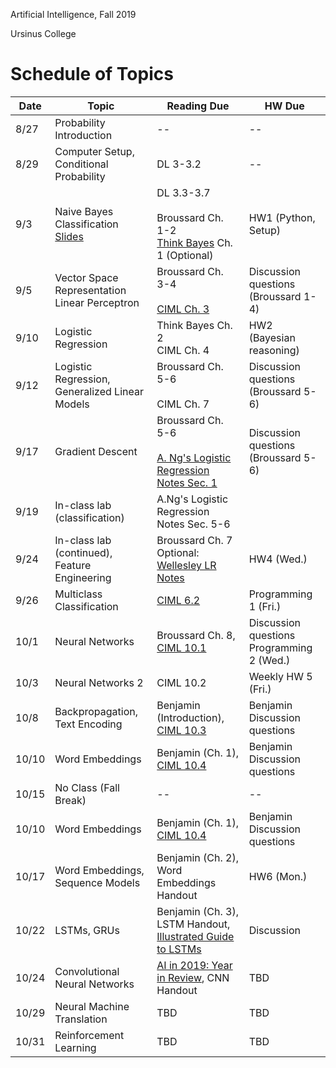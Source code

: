 Artificial Intelligence, Fall 2019

Ursinus College

# Schedule of Topics



| Date | Topic                                               | Reading Due                                                  | HW Due                               |
| ---- | --------------------------------------------------- | ------------------------------------------------------------ | ------------------------------------ |
| 8/27 | Probability Introduction                            | --                                                           | --                                   |
| 8/29 | Computer Setup, Conditional Probability             | DL 3-3.2                                                     | --                                   |
| 9/3  | Naive Bayes Classification [Slides](https://1drv.ms/b/s!AtWibsjmZ22Ll4VbC7BowQtuv86tqg)                          | DL 3.3-3.7<br /><br />Broussard Ch. 1-2<br />[Think Bayes](http://www.greenteapress.com/thinkbayes/html/) Ch. 1 (Optional) | HW1  (Python, Setup)                 |
| 9/5  | Vector Space Representation<br />Linear Perceptron  | Broussard Ch. 3-4<br /><br />[CIML Ch. 3](http://ciml.info/dl/v0_99/ciml-v0_99-ch03.pdf) | Discussion questions (Broussard 1-4) |
| 9/10 | Logistic Regression                                 | Think Bayes Ch. 2<br />CIML Ch. 4                            | HW2 (Bayesian reasoning)             |
| 9/12 | Logistic Regression,<br />Generalized Linear Models | Broussard Ch. 5-6<br /><br />CIML Ch. 7                      | Discussion questions (Broussard 5-6) </br>  |
| 9/17 | Gradient Descent | Broussard Ch. 5-6<br /><br />[A. Ng's Logistic Regression Notes Sec. 1](http://cs229.stanford.edu/notes/cs229-notes1.pdf)                      | Discussion questions (Broussard 5-6) |
| 9/19 | In-class lab (classification) | A.Ng's Logistic Regression Notes Sec. 5-6                     ||
| 9/24 | In-class lab (continued), Feature Engineering                |     Broussard Ch. 7 </br> Optional: [Wellesley LR Notes](http://cs.wellesley.edu/~sravana/ml/logisticregression.pdf)                |  HW4 (Wed.)  |
| 9/26 | Multiclass Classification                                    | [CIML 6.2](http://ciml.info/dl/v0_99/ciml-v0_99-ch06.pdf) | Programming 1 (Fri.) |
| 10/1 | Neural Networks                                              | Broussard Ch. 8, [CIML 10.1](http://ciml.info/dl/v0_99/ciml-v0_99-ch10.pdf) | Discussion questions </br> Programming 2 (Wed.) |
| 10/3 | Neural Networks 2 | CIML 10.2 | Weekly HW 5 (Fri.) |
| 10/8 | Backpropagation, Text Encoding    | Benjamin (Introduction), [CIML 10.3](http://ciml.info/dl/v0_99/ciml-v0_99-ch10.pdf) | Benjamin Discussion questions |
| 10/10 | Word Embeddings    | Benjamin (Ch. 1), [CIML 10.4](http://ciml.info/dl/v0_99/ciml-v0_99-ch10.pdf) | Benjamin Discussion questions |
| 10/15 | No Class (Fall Break)   | -- |-- |
| 10/10 | Word Embeddings    | Benjamin (Ch. 1), [CIML 10.4](http://ciml.info/dl/v0_99/ciml-v0_99-ch10.pdf) | Benjamin Discussion questions |
| 10/17 | Word Embeddings, Sequence Models | Benjamin (Ch. 2), Word Embeddings Handout | HW6 (Mon.)
| 10/22 | LSTMs, GRUs | Benjamin (Ch. 3), LSTM Handout, [Illustrated Guide to LSTMs](https://towardsdatascience.com/illustrated-guide-to-lstms-and-gru-s-a-step-by-step-explanation-44e9eb85bf21) | Discussion
| 10/24 | Convolutional Neural Networks | [AI in 2019: Year in Review](https://medium.com/@AINowInstitute/ai-in-2019-a-year-in-review-c1eba5107127),  CNN Handout | TBD
| 10/29 | Neural Machine Translation | TBD | TBD
| 10/31 | Reinforcement Learning | TBD | TBD

